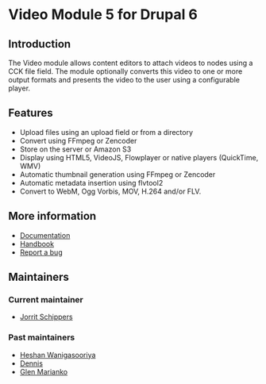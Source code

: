 # Video Module 5 for Drupal 6

## Introduction

The Video module allows content editors to attach videos to nodes using
a CCK file field. The module optionally converts this video to one or
more output formats and presents the video to the user using a configurable
player.

## Features

- Upload files using an upload field or from a directory
- Convert using FFmpeg or Zencoder
- Store on the server or Amazon S3
- Display using HTML5, VideoJS, Flowplayer or native players (QuickTime, WMV)
- Automatic thumbnail generation using FFmpeg or Zencoder
- Automatic metadata insertion using flvtool2
- Convert to WebM, Ogg Vorbis, MOV, H.264 and/or FLV.

## More information

- [Documentation](http://video.heidisoft.com/content/welcome-video-module-documentation)
- [Handbook](http://video.heidisoft.com/content/features)
- [Report a bug](http://drupal.org/node/add/project-issue/video)

## Maintainers

### Current maintainer

- [Jorrit Schippers](http://drupal.org/user/161217)

### Past maintainers

 - [Heshan Wanigasooriya](http://drupal.org/user/199102)
 - [Dennis](http://drupal.org/user/384543)
 - [Glen Marianko](http://drupal.org/usr/527446)